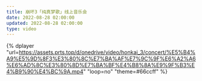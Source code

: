 ```yaml
---
title: 崩坏3「纯真梦歌」线上音乐会
date: 2022-08-28 02:00:00
updated: 2022-08-28 02:00:00
type: video
---
```


{% dplayer "url=https://assets.prts.top/d/onedrive/video/honkai_3/concert/%E5%B4%A9%E5%9D%8F3%E3%80%8C%E7%BA%AF%E7%9C%9F%E6%A2%A6%E6%AD%8C%E3%80%8D%E7%BA%BF%E4%B8%8A%E9%9F%B3%E4%B9%90%E4%BC%9A.mp4" "loop=no" "theme=#66ccff" %}